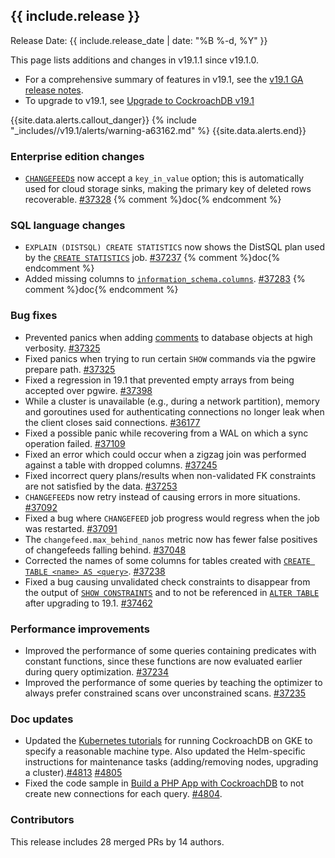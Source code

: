 <h2 id="{{ include.release | slugify }}">{{ include.release }}</h2>

Release Date: {{ include.release_date | date: "%B %-d, %Y" }}

This page lists additions and changes in v19.1.1 since v19.1.0.

- For a comprehensive summary of features in v19.1, see the [v19.1 GA release notes](releases/v19.1.md#v19-1-0).
- To upgrade to v19.1, see [Upgrade to CockroachDB v19.1](https://www.cockroachlabs.com/docs/v19.1/upgrade-cockroach-version)

{{site.data.alerts.callout_danger}}
{% include "_includes//v19.1/alerts/warning-a63162.md" %}
{{site.data.alerts.end}}

<h3 id="v19-1-1-enterprise-edition-changes">Enterprise edition changes</h3>

- [`CHANGEFEED`s](https://www.cockroachlabs.com/docs/v19.1/create-changefeed) now accept a `key_in_value` option; this is automatically used for cloud storage sinks, making the primary key of deleted rows recoverable. [#37328][#37328] {% comment %}doc{% endcomment %}

<h3 id="v19-1-1-sql-language-changes">SQL language changes</h3>

- `EXPLAIN (DISTSQL) CREATE STATISTICS` now shows the DistSQL plan used by the [`CREATE STATISTICS`](https://www.cockroachlabs.com/docs/v19.1/create-statistics) job. [#37237][#37237] {% comment %}doc{% endcomment %}
- Added missing columns to [`information_schema.columns`](https://www.cockroachlabs.com/docs/v19.1/information-schema). [#37283][#37283] {% comment %}doc{% endcomment %}

<h3 id="v19-1-1-bug-fixes">Bug fixes</h3>

- Prevented panics when adding [comments](https://www.cockroachlabs.com/docs/v19.1/comment-on) to database objects at high verbosity. [#37325][#37325]
- Fixed panics when trying to run certain `SHOW` commands via the pgwire prepare path. [#37325][#37325]
- Fixed a regression in 19.1 that prevented empty arrays from being accepted over pgwire. [#37398][#37398]
- While a cluster is unavailable (e.g., during a network partition), memory and goroutines used for authenticating connections no longer leak when the client closes said connections. [#36177][#36177]
- Fixed a possible panic while recovering from a WAL on which a sync operation failed. [#37109][#37109]
- Fixed an error which could occur when a zigzag join was performed against a table with dropped columns. [#37245][#37245]
- Fixed incorrect query plans/results when non-validated FK constraints are not satisfied by the data. [#37253][#37253]
- `CHANGEFEED`s now retry instead of causing errors in more situations. [#37092][#37092]
- Fixed a bug where `CHANGEFEED` job progress would regress when the job was restarted. [#37091][#37091]
- The `changefeed.max_behind_nanos` metric now has fewer false positives of changefeeds falling behind. [#37048][#37048]
- Corrected the names of some columns for tables created with [`CREATE TABLE <name> AS <query>`](https://www.cockroachlabs.com/docs/v19.1/create-table-as). [#37238][#37238]
- Fixed a bug causing unvalidated check constraints to disappear from the output of [`SHOW CONSTRAINTS`](https://www.cockroachlabs.com/docs/v19.1/show-constraints) and to not be referenced in [`ALTER TABLE`](https://www.cockroachlabs.com/docs/v19.1/alter-table) after upgrading to 19.1. [#37462][#37462]

<h3 id="v19-1-1-performance-improvements">Performance improvements</h3>

- Improved the performance of some queries containing predicates with constant functions, since these functions are now evaluated earlier during query optimization. [#37234][#37234]
- Improved the performance of some queries by teaching the optimizer to always prefer constrained scans over unconstrained scans. [#37235][#37235]

<h3 id="v19-1-1-doc-updates">Doc updates</h3>

- Updated the [Kubernetes tutorials](https://www.cockroachlabs.com/docs/v19.1/orchestrate-cockroachdb-with-kubernetes) for running CockroachDB on GKE to specify a reasonable machine type. Also updated the Helm-specific instructions for maintenance tasks (adding/removing nodes, upgrading a cluster).[#4813](https://github.com/cockroachdb/docs/pull/4813) [#4805](https://github.com/cockroachdb/docs/pull/4805)
- Fixed the code sample in [Build a PHP App with CockroachDB](https://www.cockroachlabs.com/docs/v19.1/build-a-php-app-with-cockroachdb) to not create new connections for each query. [#4804](https://github.com/cockroachdb/docs/pull/4804).

<h3 id="v19-1-1-contributors">Contributors</h3>

This release includes 28 merged PRs by 14 authors.

[#36177]: https://github.com/cockroachdb/cockroach/pull/36177
[#37048]: https://github.com/cockroachdb/cockroach/pull/37048
[#37091]: https://github.com/cockroachdb/cockroach/pull/37091
[#37092]: https://github.com/cockroachdb/cockroach/pull/37092
[#37109]: https://github.com/cockroachdb/cockroach/pull/37109
[#37234]: https://github.com/cockroachdb/cockroach/pull/37234
[#37235]: https://github.com/cockroachdb/cockroach/pull/37235
[#37237]: https://github.com/cockroachdb/cockroach/pull/37237
[#37238]: https://github.com/cockroachdb/cockroach/pull/37238
[#37245]: https://github.com/cockroachdb/cockroach/pull/37245
[#37253]: https://github.com/cockroachdb/cockroach/pull/37253
[#37283]: https://github.com/cockroachdb/cockroach/pull/37283
[#37325]: https://github.com/cockroachdb/cockroach/pull/37325
[#37328]: https://github.com/cockroachdb/cockroach/pull/37328
[#37398]: https://github.com/cockroachdb/cockroach/pull/37398
[#37462]: https://github.com/cockroachdb/cockroach/pull/37462
